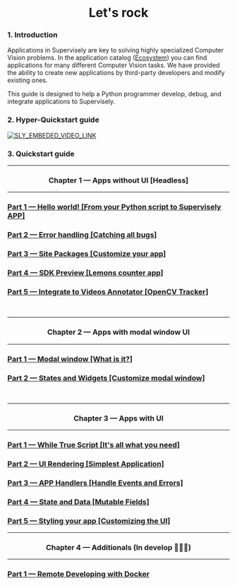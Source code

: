 <!-- <div align="center" markdown>

# **Content**

</div>


1. Headless apps (without UI)  

	1.1. Hello world! — From your Python script to Supervisely APP [part 1]  
	* Run you Python script in Supervisely
	* Describe app config.json
	* How to integrate into Supervisely (later)
	* How to run? (later)  

	1.2. Error handling — Catching all bugs [part 2]  
	* Supervisely Logger
	* Use [try:catch] with traceback
	* Error in task output  


	1.3. Site Packages — Customize your app [part 3]  
	* requirements.txt — add some package and print text at the end

	1.4. SDK Preview — Objects counter app [part 4]  
	* Environment files
	* Print objects count for every class in project
	* Link notebooks (more examples)
	* Link to full SDK docs


2. Modal window apps (simplest UI)

	2.1. Modal window — What is it? [part 5]
	* About states
	* HTML file
	* Hello world APP

	2.2. Widgets — Customize modal window [part 6]  
	* Element widgets
	* Timer APP
 -->

<div align="center" markdown>
<br/>  

# **Let's rock**

</div>

### 1. Introduction  
Applications in Supervisely are key to solving highly specialized Computer Vision problems. In the application catalog ([Ecosystem](https://app.supervise.ly/ecosystem/)) you can find applications for many different Computer Vision tasks. We have provided the ability to create new applications by third-party developers and modify existing ones.

This guide is designed to help a Python programmer develop, debug, and integrate applications to Supervisely.


### 2. Hyper-Quickstart guide  

<a data-key="sly-embeded-video-link" href="https://youtu.be/DwSLTCzhjzY" data-video-code="DwSLTCzhjzY">
    <img src="https://imgur.com/4Xi4rKA.png" alt="SLY_EMBEDED_VIDEO_LINK"  style="max-width:100%;">
</a>


### 3. Quickstart guide  

---

<div align="center" markdown>

### Chapter 1 — Apps without UI [Headless]

</div>

---
<div align="left" markdown>

### [Part 1 — Hello world! [From your Python script to Supervisely APP]](chapter-01-headless/part-01-hello-world/)

### [Part 2 — Error handling [Catching all bugs]](chapter-01-headless/part-02-errors-handling/)

### [Part 3 — Site Packages [Customize your app]](chapter-01-headless/part-03-site-packages/)

### [Part 4 — SDK Preview [Lemons counter app]](chapter-01-headless/part-04-sdk-preview/)

### [Part 5 — Integrate to Videos Annotator [OpenCV Tracker]](chapter-01-headless/part-05-integrate-to-videos-annotator)
<br/>

</div>

---

<div align="center" markdown>

### Chapter 2 — Apps with modal window UI

</div>

---

<div align="left" markdown>

### [Part 1 — Modal window [What is it?]](chapter-02-modal-window/part-01-modal-window/)

### [Part 2 — States and Widgets [Customize modal window]](chapter-02-modal-window/part-02-states-and-widgets/)

<br/>

</div>

---

<div align="center" markdown>

### Chapter 3 — Apps with UI

</div>

---

### [Part 1 — While True Script [It's all what you need]](chapter-03-ui/part-01-while-true-script/)

### [Part 2 — UI Rendering [Simplest Application]](chapter-03-ui/part-02-ui-rendering/)

### [Part 3 — APP Handlers [Handle Events and Errors]](chapter-03-ui/part-03-app-handlers/)

### [Part 4 — State and Data [Mutable Fields]](chapter-03-ui/part-04-state-and-data/)

### [Part 5 — Styling your app [Customizing the UI]](chapter-03-ui/part-05-styling-your-app/)


---

<div align="center" markdown>

### Chapter 4 — Additionals **(In develop 🧑🏼‍💻)**

</div>

---

### [Part 1 — Remote Developing with Docker](#)
